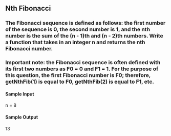 ## Nth Fibonacci

### The Fibonacci sequence is defined as follows: the first number of the sequence is 0, the second number is 1, and the nth number is the sum of the (n - 1)th and (n - 2)th numbers. Write a function that takes in an integer n and returns the nth Fibonacci number.

### Important note: the Fibonacci sequence is often defined with its first two numbers as F0 = 0 and F1 = 1. For the purpose of this question, the first Fibonacci number is F0; therefore, getNthFib(1) is equal to F0, getNthFib(2) is equal to F1, etc.

<h4>Sample Input</h4>
n = 8

<h4>Sample Output</h4>
13 
<!--0,1,1,2,3,5,8,13-->
<!-- the above is the Fibonacci sequence leading to the nth Fibonacci of 8 -->